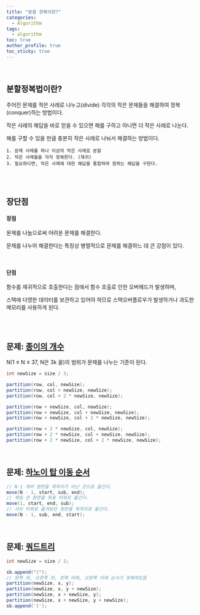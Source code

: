```yaml
---
title: "분할 정복이란?"   
categories:
  - Algorithm
tags:
  - algorithm  
toc: true
author_profile: true
toc_sticky: true
--- 
```



<br />


## 분할정복법이란? 
주어진 문제를 작은 사례로 나누고(divide) 각각의 작은 문제들을 해결하여 정복(conquer)하는 방법이다. 

작은 사례의 해답을 바로 얻을 수 있으면 해를 구하고 아니면 더 작은 사례로 나눈다. 

해를 구할 수 있을 만큼 충분히 작은 사례로 나눠서 해결하는 방법이다. 

```text
1. 문제 사례를 하나 이상의 작은 사례로 분할 
2. 작은 사례들을 각각 정복한다. (재귀)
3. 필요하다면, 작은 사례에 대한 해답을 통합하여 원하는 해답을 구한다. 
```

<br />
<br />

## 장단점 

#### 장점 

문제를 나눔으로써 어려운 문제를 해결한다. 

문제를 나누어 해결한다는 특징상 병렬적으로 문제를 해결하느 데 큰 강점이 있다. 

<br />

#### 단점 

함수를 재귀적으로 호출한다는 점에서 함수 호출로 인한 오버헤드가 발생하며, 

스택에 다영한 데이터를 보관하고 있어야 하므로 스택오버플로우가 발생하거나 과도한 메모리를 사용하게 된다. 


<br />
<br />



## 문제: [종이의 개수](https://www.acmicpc.net/problem/1780)

N(1 ≤ N ≤ 37, N은 3k 꼴)의 범위가 문제를 나누는 기준이 된다. 


```java
int newSize = size / 3;

partition(row, col, newSize);
partition(row, col + newSize, newSize);
partition(row, col + 2 * newSize, newSize);

partition(row + newSize, col, newSize);
partition(row + newSize, col + newSize, newSize);
partition(row + newSize, col + 2 * newSize, newSize);

partition(row + 2 * newSize, col, newSize);
partition(row + 2 * newSize, col + newSize, newSize);
partition(row + 2 * newSize, col + 2 * newSize, newSize);
```

<br />

## 문제: [하노이 탑 이동 순서](https://www.acmicpc.net/problem/11729)

```java
// N-1 개의 원판을 목적지가 아닌 곳으로 옮긴다.
move(N - 1, start, sub, end);
// 제일 큰 원판을 목표 타워로 옮긴다.
move(1, start, end, sub);
// 서브 타워로 옮겨놨던 원판을 목적지로 옮긴다.
move(N - 1, sub, end, start);
```

<br />

## 문제: [쿼드트리](https://www.acmicpc.net/problem/1992)

```java
int newSize = size / 2;

sb.append("(");
// 왼쪽 위, 오른쪽 위, 왼쪽 아래, 오른쪽 아래 순서가 정해져있음
partition(newSize, x, y);
partition(newSize, x, y + newSize);
partition(newSize, x + newSize, y);
partition(newSize, x + newSize, y + newSize);
sb.append(')');
```

<br />


